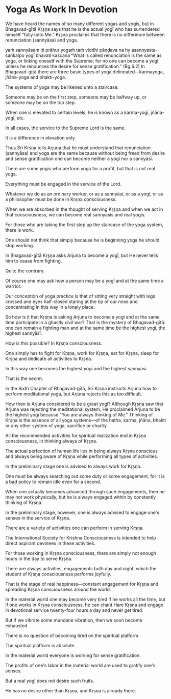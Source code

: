 # Yoga As Work In Devotion

We have heard the names of so many different yogas and yogīs, but in Bhagavad-gītā Kṛṣṇa says that he is the actual yogī who has surrendered himself “fully unto Me.” Kṛṣṇa proclaims that there is no difference between renunciation (sannyāsa) and yoga.

yaṁ sannyāsam iti prāhur yogaṁ taṁ viddhi pāṇḍava na hy asannyasta-saṅkalpo yogī bhavati kaścana “What is called renunciation is the same as yoga, or linking oneself with the Supreme; for no one can become a yogī unless he renounces the desire for sense gratification.” (Bg.6.2) In Bhagavad-gītā there are three basic types of yoga delineated—karmayoga, jñāna-yoga and bhakti-yoga.

The systems of yoga may be likened unto a staircase.

Someone may be on the first step, someone may be halfway up, or someone may be on the top step.

When one is elevated to certain levels, he is known as a karma-yogī, jñāna-yogī, etc.

In all cases, the service to the Supreme Lord is the same.

It is a difference in elevation only.

Thus Srī Kṛṣṇa tells Arjuna that he must understand that renunciation (sannyāsa) and yoga are the same because without being freed from desire and sense gratification one can become neither a yogī nor a sannyāsī.

There are some yogīs who perform yoga for a profit, but that is not real yoga.

Everything must be engaged in the service of the Lord.

Whatever we do as an ordinary worker, or as a sannyāsī, or as a yogī, or as a philosopher must be done in Kṛṣṇa consciousness.

When we are absorbed in the thought of serving Kṛṣṇa and when we act in that consciousness, we can become real sannyāsīs and real yogīs.

For those who are taking the first step up the staircase of the yoga system, there is work.

One should not think that simply because he is beginning yoga he should stop working.

In Bhagavad-gītā Kṛṣṇa asks Arjuna to become a yogī, but He never tells him to cease from fighting.

Quite the contrary.

Of course one may ask how a person may be a yogī and at the same time a warrior.

Our conception of yoga practice is that of sitting very straight with legs crossed and eyes half-closed staring at the tip of our nose and concentrating in this way in a lonely place.

So how is it that Kṛṣṇa is asking Arjuna to become a yogī and at the same time participate in a ghastly civil war? That is the mystery of Bhagavad-gītā: one can remain a fighting man and at the same time be the highest yogī, the highest sannyāsī.

How is this possible? In Kṛṣṇa consciousness.

One simply has to fight for Kṛṣṇa, work for Kṛṣṇa, eat for Kṛṣṇa, sleep for Kṛṣṇa and dedicate all activities to Kṛṣṇa.

In this way one becomes the highest yogī and the highest sannyāsī.

That is the secret.

In the Sixth Chapter of Bhagavad-gītā, Śrī Kṛṣṇa instructs Arjuna how to perform meditational yoga, but Arjuna rejects this as too difficult.

How then is Arjuna considered to be a great yogī? Although Kṛṣṇa saw that Arjuna was rejecting the meditational system, He proclaimed Arjuna to be the highest yogī because “You are always thinking of Me.” Thinking of Kṛṣṇa is the essence of all yoga systems—of the haṭha, karma, jñāna, bhakti or any other system of yoga, sacrifice or charity.

All the recommended activities for spiritual realization end in Kṛṣṇa consciousness, in thinking always of Kṛṣṇa.

The actual perfection of human life lies in being always Kṛṣṇa conscious and always being aware of Kṛṣṇa while performing all types of activities.

In the preliminary stage one is advised to always work for Kṛṣṇa.

One must be always searching out some duty or some engagement, for it is a bad policy to remain idle even for a second.

When one actually becomes advanced through such engagements, then he may not work physically, but he is always engaged within by constantly thinking of Kṛṣṇa.

In the preliminary stage, however, one is always advised to engage one's senses in the service of Kṛṣṇa.

There are a variety of activities one can perform in serving Kṛṣṇa.

The International Society for Krishna Consciousness is intended to help direct aspirant devotees in these activities.

For those working in Kṛṣṇa consciousness, there are simply not enough hours in the day to serve Kṛṣṇa.

There are always activities, engagements both day and night, which the student of Kṛṣṇa consciousness performs joyfully.

That is the stage of real happiness—constant engagement for Kṛṣṇa and spreading Kṛṣṇa consciousness around the world.

In the material world one may become very tired if he works all the time, but if one works in Kṛṣṇa consciousness, he can chant Hare Kṛṣṇa and engage in devotional service twenty-four hours a day and never get tired.

But if we vibrate some mundane vibration, then we soon become exhausted.

There is no question of becoming tired on the spiritual platform.

The spiritual platform is absolute.

In the material world everyone is working for sense gratification.

The profits of one's labor in the material world are used to gratify one's senses.

But a real yogī does not desire such fruits.

He has no desire other than Kṛṣṇa, and Kṛṣṇa is already there.

